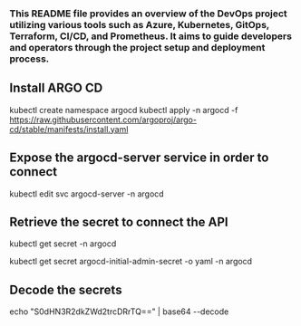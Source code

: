 ### This README file provides an overview of the DevOps project utilizing various tools such as Azure, Kubernetes, GitOps, Terraform, CI/CD, and Prometheus. It aims to guide developers and operators through the project setup and deployment process.

## Install ARGO CD

kubectl create namespace argocd
kubectl apply -n argocd -f https://raw.githubusercontent.com/argoproj/argo-cd/stable/manifests/install.yaml

## Expose the argocd-server service in order to connect
kubectl edit svc argocd-server -n argocd

## Retrieve the secret to connect the API
kubectl get secret -n argocd

kubectl get secret argocd-initial-admin-secret -o yaml -n argocd

## Decode the secrets
echo "S0dHN3R2dkZWd2trcDRrTQ==" | base64 --decode